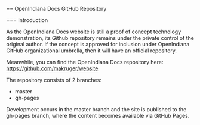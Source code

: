 == OpenIndiana Docs GitHub Repository


=== Introduction

As the OpenIndiana Docs website is still a proof of concept technology demonstration, its Github repository remains under the private control of the original author.
If the concept is approved for inclusion under OpenIndiana GitHub organizational umbrella, then it will have an official repository.

Meanwhile, you can find the OpenIndiana Docs repository here: https://github.com/makruger/website

The repository consists of 2 branches:

* master
* gh-pages

Development occurs in the master branch and the site is published to the gh-pages branch, where the content becomes available via GitHub Pages.


